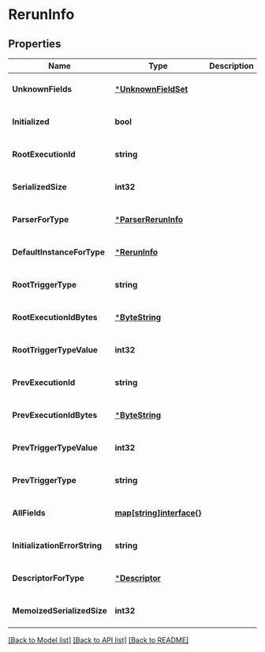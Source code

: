 # RerunInfo

## Properties
Name | Type | Description | Notes
------------ | ------------- | ------------- | -------------
**UnknownFields** | [***UnknownFieldSet**](UnknownFieldSet.md) |  | [optional] [default to null]
**Initialized** | **bool** |  | [optional] [default to null]
**RootExecutionId** | **string** |  | [optional] [default to null]
**SerializedSize** | **int32** |  | [optional] [default to null]
**ParserForType** | [***ParserRerunInfo**](ParserRerunInfo.md) |  | [optional] [default to null]
**DefaultInstanceForType** | [***RerunInfo**](RerunInfo.md) |  | [optional] [default to null]
**RootTriggerType** | **string** |  | [optional] [default to null]
**RootExecutionIdBytes** | [***ByteString**](ByteString.md) |  | [optional] [default to null]
**RootTriggerTypeValue** | **int32** |  | [optional] [default to null]
**PrevExecutionId** | **string** |  | [optional] [default to null]
**PrevExecutionIdBytes** | [***ByteString**](ByteString.md) |  | [optional] [default to null]
**PrevTriggerTypeValue** | **int32** |  | [optional] [default to null]
**PrevTriggerType** | **string** |  | [optional] [default to null]
**AllFields** | [**map[string]interface{}**](interface{}.md) |  | [optional] [default to null]
**InitializationErrorString** | **string** |  | [optional] [default to null]
**DescriptorForType** | [***Descriptor**](Descriptor.md) |  | [optional] [default to null]
**MemoizedSerializedSize** | **int32** |  | [optional] [default to null]

[[Back to Model list]](../README.md#documentation-for-models) [[Back to API list]](../README.md#documentation-for-api-endpoints) [[Back to README]](../README.md)

